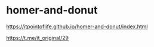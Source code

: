 # homer-and-donut

https://itpointoflife.github.io/homer-and-donut/index.html

https://t.me/it_original/29
